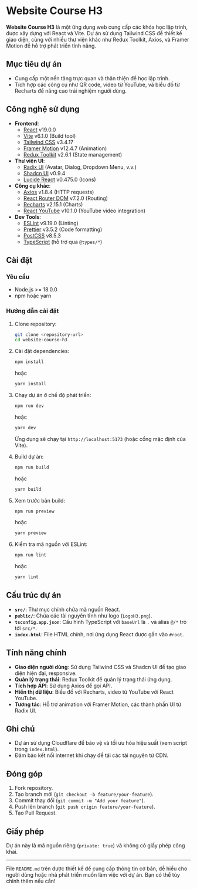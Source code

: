 # Website Course H3

**Website Course H3** là một ứng dụng web cung cấp các khóa học lập trình, được xây dựng với React và Vite. Dự án sử dụng Tailwind CSS để thiết kế giao diện, cùng với nhiều thư viện khác như Redux Toolkit, Axios, và Framer Motion để hỗ trợ phát triển tính năng.

## Mục tiêu dự án
- Cung cấp một nền tảng trực quan và thân thiện để học lập trình.
- Tích hợp các công cụ như QR code, video từ YouTube, và biểu đồ từ Recharts để nâng cao trải nghiệm người dùng.

## Công nghệ sử dụng
- **Frontend**: 
  - [React](https://reactjs.org/) v19.0.0
  - [Vite](https://vitejs.dev/) v6.1.0 (Build tool)
  - [Tailwind CSS](https://tailwindcss.com/) v3.4.17
  - [Framer Motion](https://www.framer.com/motion/) v12.4.7 (Animation)
  - [Redux Toolkit](https://redux-toolkit.js.org/) v2.6.1 (State management)
- **Thư viện UI**:
  - [Radix UI](https://www.radix-ui.com/) (Avatar, Dialog, Dropdown Menu, v.v.)
  - [Shadcn UI](https://ui.shadcn.com/) v0.9.4
  - [Lucide React](https://lucide.dev/) v0.475.0 (Icons)
- **Công cụ khác**:
  - [Axios](https://axios-http.com/) v1.8.4 (HTTP requests)
  - [React Router DOM](https://reactrouter.com/) v7.2.0 (Routing)
  - [Recharts](https://recharts.org/) v2.15.1 (Charts)
  - [React YouTube](https://github.com/tjallingt/react-youtube) v10.1.0 (YouTube video integration)
- **Dev Tools**:
  - [ESLint](https://eslint.org/) v9.19.0 (Linting)
  - [Prettier](https://prettier.io/) v3.5.2 (Code formatting)
  - [PostCSS](https://postcss.org/) v8.5.3
  - [TypeScript](https://www.typescriptlang.org/) (hỗ trợ qua `@types/*`)

## Cài đặt

### Yêu cầu
- Node.js >= 18.0.0
- npm hoặc yarn

### Hướng dẫn cài đặt
1. Clone repository:
   ```bash
   git clone <repository-url>
   cd website-course-h3
   ```

2. Cài đặt dependencies:
   ```bash
   npm install
   ```
   hoặc
   ```bash
   yarn install
   ```

3. Chạy dự án ở chế độ phát triển:
   ```bash
   npm run dev
   ```
   hoặc
   ```bash
   yarn dev
   ```
   Ứng dụng sẽ chạy tại `http://localhost:5173` (hoặc cổng mặc định của Vite).

4. Build dự án:
   ```bash
   npm run build
   ```
   hoặc
   ```bash
   yarn build
   ```

5. Xem trước bản build:
   ```bash
   npm run preview
   ```
   hoặc
   ```bash
   yarn preview
   ```

6. Kiểm tra mã nguồn với ESLint:
   ```bash
   npm run lint
   ```
   hoặc
   ```bash
   yarn lint
   ```

## Cấu trúc dự án
- **`src/`**: Thư mục chính chứa mã nguồn React.
- **`public/`**: Chứa các tài nguyên tĩnh như logo (`LogoH3.png`).
- **`tsconfig.app.json`**: Cấu hình TypeScript với `baseUrl` là `.` và alias `@/*` trỏ tới `src/*`.
- **`index.html`**: File HTML chính, nơi ứng dụng React được gắn vào `#root`.

## Tính năng chính
- **Giao diện người dùng**: Sử dụng Tailwind CSS và Shadcn UI để tạo giao diện hiện đại, responsive.
- **Quản lý trạng thái**: Redux Toolkit để quản lý trạng thái ứng dụng.
- **Tích hợp API**: Sử dụng Axios để gọi API.
- **Hiển thị dữ liệu**: Biểu đồ với Recharts, video từ YouTube với React YouTube.
- **Tương tác**: Hỗ trợ animation với Framer Motion, các thành phần UI từ Radix UI.

## Ghi chú
- Dự án sử dụng Cloudflare để bảo vệ và tối ưu hóa hiệu suất (xem script trong `index.html`).
- Đảm bảo kết nối internet khi chạy để tải các tài nguyên từ CDN.

## Đóng góp
1. Fork repository.
2. Tạo branch mới (`git checkout -b feature/your-feature`).
3. Commit thay đổi (`git commit -m "Add your feature"`).
4. Push lên branch (`git push origin feature/your-feature`).
5. Tạo Pull Request.

## Giấy phép
Dự án này là mã nguồn riêng (`private: true`) và không có giấy phép công khai.

---

File `README.md` trên được thiết kế để cung cấp thông tin cơ bản, dễ hiểu cho người dùng hoặc nhà phát triển muốn làm việc với dự án. Bạn có thể tùy chỉnh thêm nếu cần!
